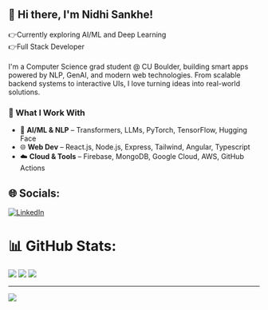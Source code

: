 
## 💫 Hi there, I'm Nidhi Sankhe!

 👉Currently exploring AI/ML and Deep Learning<br>
 👉Full Stack Developer<br><br>I'm a Computer Science grad student @ CU Boulder, building smart apps powered by NLP, GenAI, and modern web technologies. From scalable backend systems to interactive UIs, I love turning ideas into real-world solutions.<br>
### 🔧 What I Work With<br>
- 🧠 **AI/ML & NLP** – Transformers, LLMs, PyTorch, TensorFlow, Hugging Face  <br>
- 🌐 **Web Dev** – React.js, Node.js, Express, Tailwind, Angular, Typescript<br>
- ☁️ **Cloud & Tools** – Firebase, MongoDB, Google Cloud, AWS, GitHub Actions  <br>


## 🌐 Socials:
[![LinkedIn](https://img.shields.io/badge/LinkedIn-%230077B5.svg?logo=linkedin&logoColor=white)](https://www.linkedin.com/in/nidhi-sankhe-39850320b/) 
# 📊 GitHub Stats:
![](https://github-readme-stats.vercel.app/api?username=def-bgyu&theme=dark&hide_border=false&include_all_commits=false&count_private=false)
![](https://github-readme-stats.vercel.app/api/top-langs/?username=def-bgyu&theme=dark&hide_border=false&include_all_commits=false&count_private=false&layout=compact)
![](https://nirzak-streak-stats.vercel.app/?user=def-bgyu&theme=dark&hide_border=false)


---
[![](https://visitcount.itsvg.in/api?id=def-bgyu&icon=0&color=0)](https://visitcount.itsvg.in)

